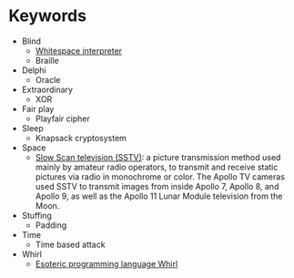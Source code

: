 # Keywords
- Blind
  - [Whitespace interpreter](https://vii5ard.github.io/whitespace/)
  - Braille
- Delphi
  - Oracle
- Extraordinary
  - XOR
- Fair play
  - Playfair cipher
- Sleep
  - Knapsack cryptosystem
- Space
  - [Slow Scan television (SSTV)](https://ourcodeworld.com/articles/read/956/how-to-convert-decode-a-slow-scan-television-transmissions-sstv-audio-file-to-images-using-qsstv-in-ubuntu-18-04): a picture transmission method used mainly by amateur radio operators, to transmit and receive static pictures via radio in monochrome or color. The Apollo TV cameras used SSTV to transmit images from inside Apollo 7, Apollo 8, and Apollo 9, as well as the Apollo 11 Lunar Module television from the Moon.
- Stuffing
  - Padding
- Time
  - Time based attack
- Whirl
  - [Esoteric programming language Whirl](https://esolangs.org/wiki/Whirl)
